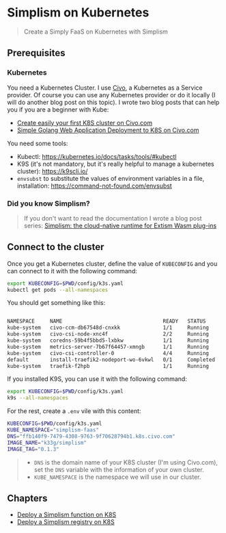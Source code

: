 # Simplism on Kubernetes
> Create a Simply FaaS on Kubernetes with Simplism

## Prerequisites

### Kubernetes

You need a Kubernetes Cluster. I use [Civo](https://www.civo.com/), a Kubernetes as a Service provider. Of course you can use any Kubernetes provider or do it locally (I will do another blog post on this topic). I wrote two blog posts that can help you if you are a beginner with Kube:

- [Create easily your first K8S cluster on Civo.com](https://k33g.hashnode.dev/create-easily-your-first-k8s-cluster-on-civocom-and-do-it-again-and-again-and)
- [Simple Golang Web Application Deployment to K8S on Civo.com](https://k33g.hashnode.dev/simple-golang-web-application-deployment-to-k8s-on-civocom)


You need some tools:
- Kubectl: https://kubernetes.io/docs/tasks/tools/#kubectl
- K9S (it's not mandatory, but it's really helpful to manage a kubernetes cluster): https://k9scli.io/
- `envsubst` to substitute the values of environment variables in a file, installation: https://command-not-found.com/envsubst

### Did you know Simplism?
> If you don't want to read the documentation
I wrote a blog post series: [Simplism: the cloud-native runtime for Extism Wasm plug-ins](https://k33g.hashnode.dev/series/simplism)


## Connect to the cluster

Once you get a Kubernetes cluster, define the value of `KUBECONFIG` and you can connect to it with the following command:

```bash
export KUBECONFIG=$PWD/config/k3s.yaml
kubectl get pods --all-namespaces
```

You should get something like this:

```bash

NAMESPACE     NAME                                 READY   STATUS      RESTARTS   AGE
kube-system   civo-ccm-db67548d-cnxkk              1/1     Running     0          3m43s
kube-system   civo-csi-node-xnc4f                  2/2     Running     0          3m33s
kube-system   coredns-59b4f5bbd5-lxbkw             1/1     Running     0          3m43s
kube-system   metrics-server-7b67f64457-xmngb      1/1     Running     0          3m43s
kube-system   civo-csi-controller-0                4/4     Running     0          3m44s
default       install-traefik2-nodeport-wo-6vkwl   0/1     Completed   0          3m19s
kube-system   traefik-f2hpb                        1/1     Running     0          3m12s
```

If you installed K9S, you can use it with the following command:

```bash
export KUBECONFIG=$PWD/config/k3s.yaml
k9s --all-namespaces
```

For the rest, create a `.env` vile with this content:
```bash
KUBECONFIG=$PWD/config/k3s.yaml
KUBE_NAMESPACE="simplism-faas"
DNS="ffb140f9-7479-4308-9763-9f70628794b1.k8s.civo.com"
IMAGE_NAME="k33g/simplism"
IMAGE_TAG="0.1.3"
```
> - `DNS` is the domain name of your K8S cluster (I'm using Civo.com), set the `DNS` variable with the information of your own cluster.
> - `KUBE_NAMESPACE` is the namespace we will use in our cluster.

## Chapters

- [Deploy a Simplism function on K8S](01-wasm-function-in-a-pod.md)
- [Deploy a Simplism registry on K8S](02-wasm-registry-with-two-pods.md)